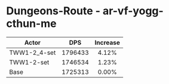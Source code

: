 # Dungeons-Route - ar-vf-yogg-cthun-me
| Actor | DPS | Increase |
|---|:---:|:---:|
|TWW1-2_4-set|1796433|4.12%|
|TWW1-2-set|1746534|1.23%|
|Base|1725313|0.00%|
